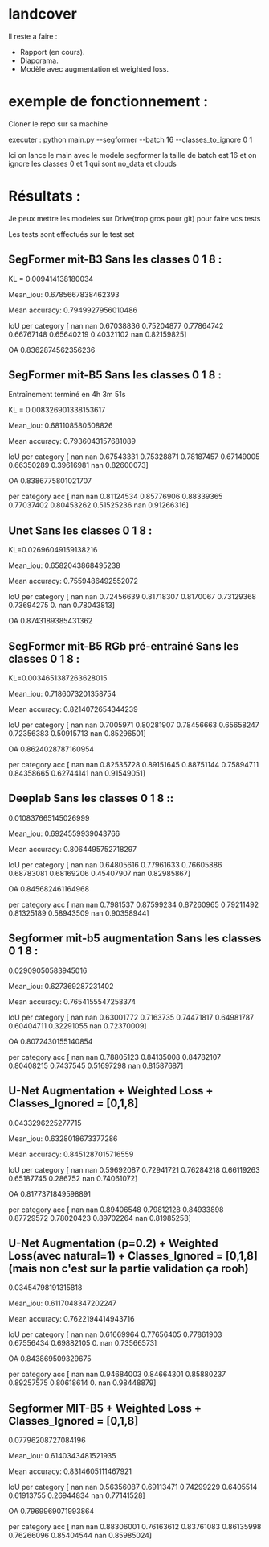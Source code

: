 # landcover
Il reste a faire :
- Rapport (en cours).
- Diaporama.
- Modèle avec augmentation et weighted loss. 

# exemple de fonctionnement :

Cloner le repo sur sa machine

executer : python main.py --segformer --batch 16 --classes_to_ignore 0 1 

Ici on lance le main avec le modele segformer la taille de batch est 16 et on ignore les classes 0 et 1 qui sont no_data et clouds


# Résultats :

Je peux mettre les modeles sur Drive(trop gros pour git) pour faire vos tests 

Les tests sont effectués sur le test set 

## SegFormer mit-B3 Sans les classes 0 1 8 :

KL = 0.009414138180034

Mean_iou: 0.6785667838462393

Mean accuracy: 0.7949927956010486

IoU per category [       nan        nan 0.67038836 0.75204877 0.77864742 0.66767148   0.65640219 0.40321102        nan 0.82159825]

OA 0.8362874562356236

## SegFormer mit-B5 Sans les classes 0 1 8 :

Entraînement terminé en 4h 3m 51s

KL = 0.008326901338153617

Mean_iou: 0.681108580508826

Mean accuracy: 0.7936043157681089

IoU per category [       nan        nan 0.67543331 0.75328871 0.78187457 0.67149005
 0.66350289 0.39616981        nan 0.82600073]
 
OA 0.8386775801021707

per category acc [       nan        nan 0.81124534 0.85776906 0.88339365 0.77037402
 0.80453262 0.51525236        nan 0.91266316]


## Unet Sans les classes 0 1 8 :

KL=0.02696049159138216

Mean_iou: 0.6582043868495238

Mean accuracy: 0.7559486492552072

IoU per category [       nan        nan 0.72456639 0.81718307 0.8170067  0.73129368   0.73694275 0.     nan 0.78043813]

OA 0.8743189385431362

## SegFormer mit-B5 RGb pré-entrainé Sans les classes 0 1 8 :

KL=0.0034651387263628015

Mean_iou: 0.7186073201358754

Mean accuracy: 0.8214072654344239

IoU per category [       nan        nan 0.7005971  0.80281907 0.78456663 0.65658247
 0.72356383 0.50915713        nan 0.85296501]

OA 0.8624028787160954

per category acc [       nan        nan 0.82535728 0.89151645 0.88751144 0.75894711
 0.84358665 0.62744141        nan 0.91549051]

 
## Deeplab Sans les classes 0 1 8 :: 
0.010837665145026999

Mean_iou: 0.6924559939043766

Mean accuracy: 0.8064495752718297

IoU per category [       nan        nan 0.64805616 0.77961633 0.76605886 0.68783081
 0.68169206 0.45407907        nan 0.82985867]

OA 0.845682461164968

per category acc [       nan        nan 0.7981537  0.87599234 0.87260965 0.79211492
 0.81325189 0.58943509        nan 0.90358944]

## Segformer mit-b5 augmentation Sans les classes 0 1 8 :
0.02909050583945016

Mean_iou: 0.627369287231402

Mean accuracy: 0.7654155547258374

IoU per category [       nan        nan 0.63001772 0.7163735  0.74471817 0.64981787
 0.60404711 0.32291055        nan 0.72370009]

OA 0.8072430155140854

per category acc [       nan        nan 0.78805123 0.84135008 0.84782107 0.80408215
 0.7437545  0.51697298        nan 0.81587687]

## U-Net Augmentation + Weighted Loss + Classes_Ignored = [0,1,8]

0.0433296225277715

Mean_iou: 0.6328018673377286

Mean accuracy: 0.8451287015716559

IoU per category [       nan        nan 0.59692087 0.72941721 0.76284218 0.66119263
 0.65187745 0.286752          nan 0.74061072]
 
OA 0.8177371849598891

per category acc [       nan        nan 0.89406548 0.79812128 0.84933898 0.87729572
 0.78020423 0.89702264        nan 0.81985258]

## U-Net Augmentation (p=0.2) + Weighted Loss(avec natural=1) + Classes_Ignored = [0,1,8] (mais non c'est sur la partie validation ça rooh)

 0.03454798191315818
 
Mean_iou: 0.6117048347202247

Mean accuracy: 0.7622194414943716

IoU per category [       nan        nan 0.61669964 0.77656405 0.77861903 0.67556434
 0.69882105 0.                nan 0.73566573]
 
OA 0.843869509329675

per category acc [       nan        nan 0.94684003 0.84664301 0.85880237 0.89257575
 0.80618614 0.                nan 0.98448879]

 ## Segformer MIT-B5 + Weighted Loss + Classes_Ignored = [0,1,8]

 0.07796208727084196
 
Mean_iou: 0.6140343481521935

Mean accuracy: 0.8314605111467921

IoU per category [       nan        nan 0.56356087 0.69113471 0.74299229 0.6405514
 0.61913755 0.26944834        nan 0.77141528]
 
OA 0.7969969071993864

per category acc [       nan        nan 0.88306001 0.76163612 0.83761083 0.86135998
 0.76266096 0.85404544        nan 0.85985024]
